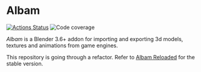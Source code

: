 # Albam

<p align="left">
<a href="https://github.com/Brachi/albam/actions"><img alt="Actions Status" src="https://github.com/Brachi/albam/workflows/Test/badge.svg"></a>
<img alt="Code coverage" src="https://img.shields.io/endpoint?url=https://gist.githubusercontent.com/Brachi/879e4f106f38b080ff10d3f46e3336e6/raw/covbadge.json">
</p>

_Albam_ is a Blender 3.6+ addon for importing and exporting 3d models, textures and animations from game engines.

This repository is going through a refactor. Refer to [Albam Reloaded](https://github.com/HenryOfCarim/albam_reloaded) for the stable version.
